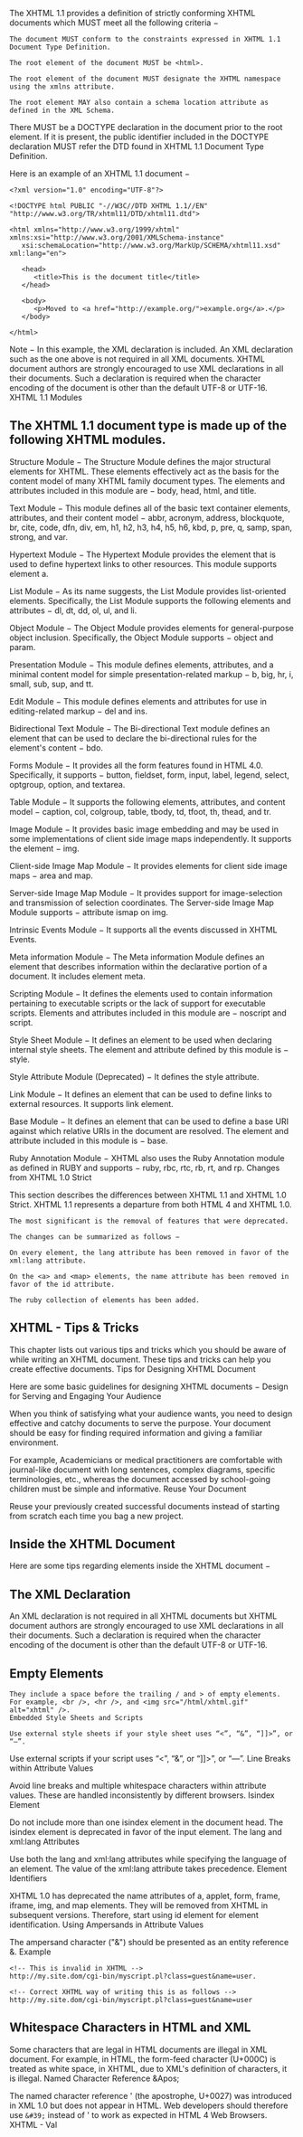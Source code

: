 The XHTML 1.1 provides a definition of strictly conforming XHTML documents which MUST meet all the following criteria −

    The document MUST conform to the constraints expressed in XHTML 1.1 Document Type Definition.

    The root element of the document MUST be <html>.

    The root element of the document MUST designate the XHTML namespace using the xmlns attribute.

    The root element MAY also contain a schema location attribute as defined in the XML Schema.

There MUST be a DOCTYPE declaration in the document prior to the root element. If it is present, the public identifier included in the DOCTYPE declaration MUST refer the DTD found in XHTML 1.1 Document Type Definition.

Here is an example of an XHTML 1.1 document −

```
<?xml version="1.0" encoding="UTF-8"?>

<!DOCTYPE html PUBLIC "-//W3C//DTD XHTML 1.1//EN" "http://www.w3.org/TR/xhtml11/DTD/xhtml11.dtd">

<html xmlns="http://www.w3.org/1999/xhtml" xmlns:xsi="http://www.w3.org/2001/XMLSchema-instance"
   xsi:schemaLocation="http://www.w3.org/MarkUp/SCHEMA/xhtml11.xsd" xml:lang="en">

   <head>
      <title>This is the document title</title>
   </head>

   <body>
      <p>Moved to <a href="http://example.org/">example.org</a>.</p>
   </body>

</html>
```

Note − In this example, the XML declaration is included. An XML declaration such as the one above is not required in all XML documents. XHTML document authors are strongly encouraged to use XML declarations in all their documents. Such a declaration is required when the character encoding of the document is other than the default UTF-8 or UTF-16.
XHTML 1.1 Modules

## The XHTML 1.1 document type is made up of the following XHTML modules.

Structure Module − The Structure Module defines the major structural elements for XHTML. These elements effectively act as the basis for the content model of many XHTML family document types. The elements and attributes included in this module are − body, head, html, and title.

Text Module − This module defines all of the basic text container elements, attributes, and their content model − abbr, acronym, address, blockquote, br, cite, code, dfn, div, em, h1, h2, h3, h4, h5, h6, kbd, p, pre, q, samp, span, strong, and var.

Hypertext Module − The Hypertext Module provides the element that is used to define hypertext links to other resources. This module supports element a.

List Module − As its name suggests, the List Module provides list-oriented elements. Specifically, the List Module supports the following elements and attributes − dl, dt, dd, ol, ul, and li.

Object Module − The Object Module provides elements for general-purpose object inclusion. Specifically, the Object Module supports − object and param.

Presentation Module − This module defines elements, attributes, and a minimal content model for simple presentation-related markup − b, big, hr, i, small, sub, sup, and tt.

Edit Module − This module defines elements and attributes for use in editing-related markup − del and ins.

Bidirectional Text Module − The Bi-directional Text module defines an element that can be used to declare the bi-directional rules for the element's content − bdo.

Forms Module − It provides all the form features found in HTML 4.0. Specifically, it supports − button, fieldset, form, input, label, legend, select, optgroup, option, and textarea.

Table Module − It supports the following elements, attributes, and content model − caption, col, colgroup, table, tbody, td, tfoot, th, thead, and tr.

Image Module − It provides basic image embedding and may be used in some implementations of client side image maps independently. It supports the element − img.

Client-side Image Map Module − It provides elements for client side image maps − area and map.

Server-side Image Map Module − It provides support for image-selection and transmission of selection coordinates. The Server-side Image Map Module supports − attribute ismap on img.

Intrinsic Events Module − It supports all the events discussed in XHTML Events.

Meta information Module − The Meta information Module defines an element that describes information within the declarative portion of a document. It includes element meta.

Scripting Module − It defines the elements used to contain information pertaining to executable scripts or the lack of support for executable scripts. Elements and attributes included in this module are − noscript and script.

Style Sheet Module − It defines an element to be used when declaring internal style sheets. The element and attribute defined by this module is − style.

Style Attribute Module (Deprecated) − It defines the style attribute.

Link Module − It defines an element that can be used to define links to external resources. It supports link element.

Base Module − It defines an element that can be used to define a base URI against which relative URIs in the document are resolved. The element and attribute included in this module is − base.

Ruby Annotation Module − XHTML also uses the Ruby Annotation module as defined in RUBY and supports − ruby, rbc, rtc, rb, rt, and rp.
Changes from XHTML 1.0 Strict

This section describes the differences between XHTML 1.1 and XHTML 1.0 Strict. XHTML 1.1 represents a departure from both HTML 4 and XHTML 1.0.

    The most significant is the removal of features that were deprecated.

    The changes can be summarized as follows −

    On every element, the lang attribute has been removed in favor of the xml:lang attribute.

    On the <a> and <map> elements, the name attribute has been removed in favor of the id attribute.

    The ruby collection of elements has been added.

## XHTML - Tips & Tricks

This chapter lists out various tips and tricks which you should be aware of while writing an XHTML document. These tips and tricks can help you create effective documents.
Tips for Designing XHTML Document

Here are some basic guidelines for designing XHTML documents −
Design for Serving and Engaging Your Audience

When you think of satisfying what your audience wants, you need to design effective and catchy documents to serve the purpose. Your document should be easy for finding required information and giving a familiar environment.

For example, Academicians or medical practitioners are comfortable with journal-like document with long sentences, complex diagrams, specific terminologies, etc., whereas the document accessed by school-going children must be simple and informative.
Reuse Your Document

Reuse your previously created successful documents instead of starting from scratch each time you bag a new project.

## Inside the XHTML Document

Here are some tips regarding elements inside the XHTML document −

## The XML Declaration

An XML declaration is not required in all XHTML documents but XHTML document authors are strongly encouraged to use XML declarations in all their documents. Such a declaration is required when the character encoding of the document is other than the default UTF-8 or UTF-16.

## Empty Elements

```
They include a space before the trailing / and > of empty elements. For example, <br />, <hr />, and <img src="/html/xhtml.gif" alt="xhtml" />.
Embedded Style Sheets and Scripts

Use external style sheets if your style sheet uses “<”, “&”, “]]>”, or “—”.
```

Use external scripts if your script uses “<”, “&”, or “]]>”, or “—”.
Line Breaks within Attribute Values

Avoid line breaks and multiple whitespace characters within attribute values. These are handled inconsistently by different browsers.
Isindex Element

Do not include more than one isindex element in the document head. The isindex element is deprecated in favor of the input element.
The lang and xml:lang Attributes

Use both the lang and xml:lang attributes while specifying the language of an element. The value of the xml:lang attribute takes precedence.
Element Identifiers

XHTML 1.0 has deprecated the name attributes of a, applet, form, frame, iframe, img, and map elements. They will be removed from XHTML in subsequent versions. Therefore, start using id element for element identification.
Using Ampersands in Attribute Values

The ampersand character ("&") should be presented as an entity reference &.
Example

```
<!-- This is invalid in XHTML -->
http://my.site.dom/cgi-bin/myscript.pl?class=guest&name=user.

<!-- Correct XHTML way of writing this is as follows -->
http://my.site.dom/cgi-bin/myscript.pl?class=guest&name=user
```

## Whitespace Characters in HTML and XML

Some characters that are legal in HTML documents are illegal in XML document. For example, in HTML, the form-feed character (U+000C) is treated as white space, in XHTML, due to XML's definition of characters, it is illegal.
Named Character Reference &Apos;

The named character reference ' (the apostrophe, U+0027) was introduced in XML 1.0 but does not appear in HTML. Web developers should therefore use `&#39;` instead of ' to work as expected in HTML 4 Web Browsers.
XHTML - Val
